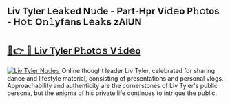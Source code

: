 ## Liv Tyler L𝚎a𝚔ed N𝚞𝚍e - Part-Hpr Vi𝚍𝚎o P𝚑𝚘tos - H𝚘𝚝 O𝚗𝚕yf𝚊ns L𝚎a𝚔s zAlUN

# <h2><a href="http://kf5vx2q.oniu.top/?m=Liv+Tyler">🔗👉 🔴 Liv Tyler P𝚑ot𝚘𝚜 V𝚒d𝚎o</a></h2>

[![Liv Tyler Nu𝚍e𝚜](https://i.imgur.com/0qMVB7G.gif)](http://kf5vx2q.oniu.top/?m=Liv+Tyler)
Online thought leader Liv Tyler, celebrated for sharing dance and lifestyle material, consisting of presentations and personal vlogs. Approachability and authenticity are the cornerstones of Liv Tyler's public persona, but the enigma of his private life continues to intrigue the public.  

